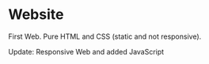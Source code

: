 # Website

First Web. Pure HTML and CSS (static and not responsive).


Update: 
Responsive Web and added JavaScript
